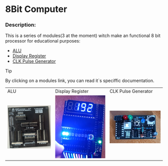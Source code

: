 # 8Bit Computer



### Description:
This is a series of modules(3 at the moment) witch make an functional 8 bit processor for educational purposes: 
- [ALU](https://github.com/Tonikiller10000/8BitProcessor/tree/main/Processor_ALU_V1.0)
- [Display Register](https://github.com/Tonikiller10000/8BitProcessor/tree/main/DisplayRegister)
- [CLK Pulse Generator](https://github.com/Tonikiller10000/8BitProcessor/tree/main/ClkPulseGenerator)

> [!TIP]
> By clicking on a modules link, you can read it\`s speciffic documentation.

<table>
  <tr>
    <td>ALU</td>
    <td>Display Register</td>
    <td>CLK Pulse Generator</td>
  </tr>
  <tr>
    <td><img src="https://github.com/Tonikiller10000/8BitProcessor/blob/main/Processor_ALU_V1.0/ALU-Pictures/ALU_Picture%20(6).png" width= 700 ></td>
    <td><img src="https://github.com/Tonikiller10000/8BitProcessor/blob/main/DisplayRegister/DisplayRegister_Pictures/pic4.png/" ></td>
    <td><img src="https://github.com/Tonikiller10000/8BitProcessor/blob/main/ClkPulseGenerator/ComputerClk_Pictures/p2.jpg/" width= 650 ></td>
  </tr>
 </table>

